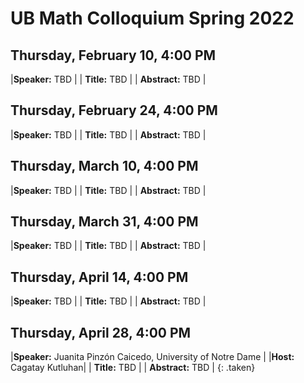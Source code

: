 # UB Math Colloquium Spring 2022


## Thursday, February 10, 4:00 PM

|**Speaker:** TBD |
| **Title:** TBD |
| **Abstract:** TBD |

## Thursday, February 24, 4:00 PM

|**Speaker:** TBD |
| **Title:** TBD |
| **Abstract:** TBD |

## Thursday, March 10, 4:00 PM

|**Speaker:** TBD |
| **Title:** TBD |
| **Abstract:** TBD |

## Thursday, March 31, 4:00 PM

|**Speaker:** TBD |
| **Title:** TBD |
| **Abstract:** TBD |

## Thursday, April 14, 4:00 PM

|**Speaker:** TBD |
| **Title:** TBD |
| **Abstract:** TBD |

## Thursday, April 28, 4:00 PM

|**Speaker:**  Juanita Pinzón Caicedo, University of Notre Dame |
|**Host:** Cagatay Kutluhan|
| **Title:** TBD |
| **Abstract:** TBD |
{: .taken}

